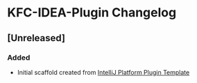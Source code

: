 <!-- Keep a Changelog guide -> https://keepachangelog.com -->

# KFC-IDEA-Plugin Changelog

## [Unreleased]
### Added
- Initial scaffold created from [IntelliJ Platform Plugin Template](https://github.com/JetBrains/intellij-platform-plugin-template)
